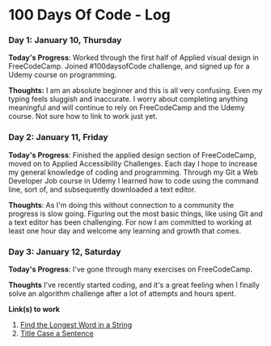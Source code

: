# 100 Days Of Code - Log

### Day 1: January 10, Thursday

**Today's Progress**: Worked through the first half of Applied visual design in FreeCodeCamp. Joined #100daysofCode challenge, and signed up for a Udemy course on programming. 

**Thoughts:** I am an absolute beginner and this is all very confusing. Even my typing feels sluggish and inaccurate. I worry about completing anything meaningful and will continue to rely on FreeCodeCamp and the Udemy course. Not sure how to link to work just yet. 


### Day 2: January 11, Friday

**Today's Progress**: Finished the applied design section of FreeCodeCamp, moved on to Applied Accessibility Challenges. Each day I hope to increase my general knowledge of coding and programming. Through my Git a Web Developer Job course in Udemy I learned how to code using the command line, sort of, and subsequently downloaded a text editor. 

**Thoughts**:  As I'm doing this without connection to a community the progress is slow going. Figuring out the most basic things, like using Git and a text editor has been challenging. For now I am committed to working at least one hour day and welcome any learning and growth that comes. 


### Day 3: January 12, Saturday

**Today's Progress**: I've gone through many exercises on FreeCodeCamp.

**Thoughts** I've recently started coding, and it's a great feeling when I finally solve an algorithm challenge after a lot of attempts and hours spent.

**Link(s) to work**
1. [Find the Longest Word in a String](https://www.freecodecamp.com/challenges/find-the-longest-word-in-a-string)
2. [Title Case a Sentence](https://www.freecodecamp.com/challenges/title-case-a-sentence)
